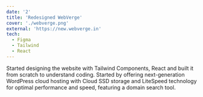 ```yaml
---
date: '2'
title: 'Redesigned WebVerge'
cover: './webverge.png'
external: 'https://new.webverge.in'
tech:
  - Figma
  - Tailwind
  - React
---
```


Started designing the website with Tailwind Components, React and built it from scratch to understand coding. Started by offering next-generation WordPress cloud hosting with Cloud SSD storage and LiteSpeed technology for optimal performance and speed, featuring a domain search tool.
